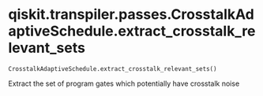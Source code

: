 # qiskit.transpiler.passes.CrosstalkAdaptiveSchedule.extract\_crosstalk\_relevant\_sets

`CrosstalkAdaptiveSchedule.extract_crosstalk_relevant_sets()`

Extract the set of program gates which potentially have crosstalk noise

